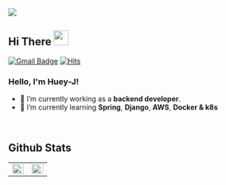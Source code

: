 
<img src="https://capsule-render.vercel.app/api?type=waving&color=87CEEB&height=300&section=header&text=Huey-J&fontSize=90&animation=twinkling" />

## Hi There <img src="https://github.com/souvikguria98/souvikguria98/blob/master/Hi.gif" width="30">

[![Gmail Badge](https://img.shields.io/badge/Gmail-d14836?style=flat-square&logo=Gmail&logoColor=white&link=mailto:wkdgus7113@gmail.com)](mailto:wkdgus7113@gmail.com)
[![Hits](https://hits.seeyoufarm.com/api/count/incr/badge.svg?url=https%3A%2F%2Fgithub.com%2F%2520huey-J&count_bg=%23B2B2B2&title_bg=%23555555&icon=darkreader.svg&icon_color=%23EFEFEF&title=Visitors&edge_flat=true)](https://hits.seeyoufarm.com)

### Hello, I'm Huey-J! 

- 🔭 I’m currently working as a **backend developer**.
- 🌱 I’m currently learning **Spring**, **Django**, **AWS**, **Docker & k8s**

<br>

## Github Stats  

<table><tr><td valign="top" width="50%">

<img src="https://github-readme-stats.vercel.app/api?username=Huey-J&show_icons=true&count_private=true&hide_border=true" align="left" style="width: 100%" />

</td><td valign="top" width="50%">

<img src="https://github-readme-stats.vercel.app/api/top-langs/?username=Huey-J&hide_border=true&layout=compact" align="left" style="width: 100%" />

</td></tr></table>  
